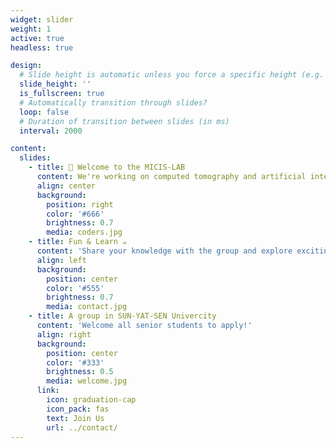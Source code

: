 ```yaml
---
widget: slider
weight: 1
active: true
headless: true

design:
  # Slide height is automatic unless you force a specific height (e.g. '400px')
  slide_height: ''
  is_fullscreen: true
  # Automatically transition through slides?
  loop: false
  # Duration of transition between slides (in ms)
  interval: 2000

content:
  slides:
    - title: 👋 Welcome to the MICIS-LAB
      content: We're working on computed tomography and artificial intelligence
      align: center
      background:
        position: right
        color: '#666'
        brightness: 0.7
        media: coders.jpg
    - title: Fun & Learn ☕️
      content: 'Share your knowledge with the group and explore exciting new topics together everyday!'
      align: left
      background:
        position: center
        color: '#555'
        brightness: 0.7
        media: contact.jpg
    - title: A group in SUN-YAT-SEN Univercity
      content: 'Welcome all senior students to apply!'
      align: right
      background:
        position: center
        color: '#333'
        brightness: 0.5
        media: welcome.jpg
      link:
        icon: graduation-cap
        icon_pack: fas
        text: Join Us
        url: ../contact/
---
```

